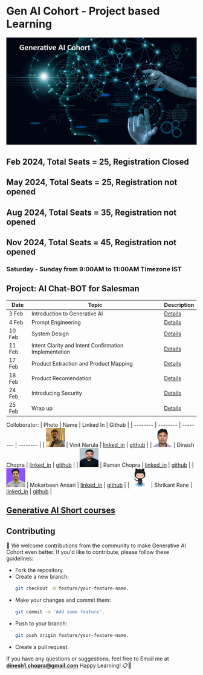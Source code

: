 # Gen AI Cohort - Project based Learning

![Gen AI](images/generative_AI.jpg)

## Feb 2024, Total Seats = 25, Registration Closed
## May 2024, Total Seats = 25, Registration not opened
## Aug 2024, Total Seats = 35, Registration not opened
## Nov 2024, Total Seats = 45, Registration not opened

### Saturday - Sunday from 9:00AM to 11:00AM Timezone IST

## Project: AI Chat-BOT for Salesman

|  Date | Topic | Description |
| -------- | -------- | -------- |
| 3 Feb | Introduction to Generative AI | [Details](./2024/feb/1_intro_to_generative_ai.md) |
| 4 Feb | Prompt Engineering | [Details](./2024/feb/2_prompt_engineering.md) |
| 10 Feb | System Design | [Details](./2024/feb/3_system_design.md) |
| 11 Feb | Intent Clarity and Intent Confirmation Implementation | [Details](./2024/feb/4_ai_chat_boat_part_1.md) |
| 17 Feb | Product Extraction and Product Mapping | [Details](./2024/feb/5_ai_chat_boat_part_2.md) |
| 18 Feb | Product Recomendation | [Details](./2024/feb/6_ai_chat_boat_part_3.md) |
| 24 Feb | Introducing Security | [Details](./2024/feb/7_ai_chat_boat_part_4.md) |
| 25 Feb | Wrap up | [Details](./2024/feb/8_wrap_up.md) |

Colloborator: 
|  Photo | Name | Linked In | Github |
| -------- | -------- | -------- | -------- |
| <img src="./2024/feb/images/vinit.jpg" alt="Vinit Narula" width="50" height="50"/> | Vinit Narula | [linked_in](https://www.linkedin.com/in/vinitnarula/) | [github](https://github.com/vinit-narula) |
| <img src="./2024/feb/images/dinesh_photo.jpg" alt="Dinesh Chopra" width="50" height="50"/> | Dinesh Chopra | [linked_in](https://www.linkedin.com/in/dinesh-chopra/) | [github](https://github.com/DineshChopra) |
| <img src="./2024/feb/images/raman_photo.jpg" alt="Dinesh Chopra" width="50" height="50" /> | Raman Chopra | [linked_in](https://www.linkedin.com/in/raman-chopra/) | [github](https://github.com/rmnchopra91) |
| <img src="./2024/feb/images/ansari_photo.png" alt="TBD" width="50" height="50" /> | Mokarbeen Ansari | [linked_in](https://www.linkedin.com/in/mokarbeenansari/) | [github](https://github.com/MokarbeenAnsari) |
| <img src="./2024/feb/images/icon.png" alt="TBD" width="50" height="50" /> | Shrikant Rane | [linked_in](https://www.linkedin.com/in/shrikant-rane1806/) | [github]() |

## [Generative AI Short courses](https://www.deeplearning.ai/short-courses/)

<h2>Contributing</h2>
🤝 We welcome contributions from the community to make Generative AI Cohort even better. If you'd like to contribute, please follow these guidelines:
<ul>
<li>
Fork the repository.
<li>
Create a new branch:

```bash
git checkout -b feature/your-feature-name. 
```

<li>
Make your changes and commit them: 

```bash
git commit -m 'Add some feature'.
```
<li>
Push to your branch:

```bash 
git push origin feature/your-feature-name.
```
<li>
Create a pull request.
</ul>

If you have any questions or suggestions, feel free to Email me at <b>dinesh1.chopra@gmail.com</b> Happy Learning! 📋🚀<br>
